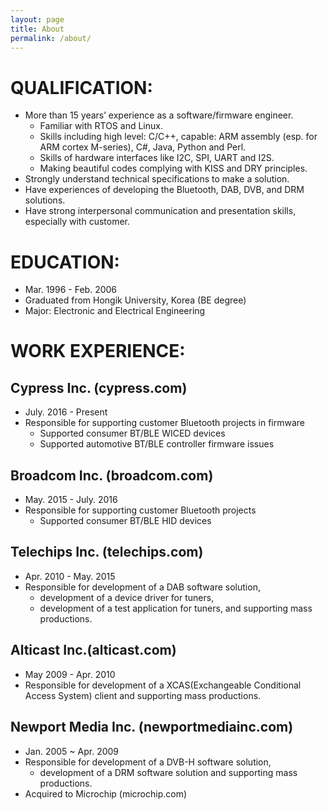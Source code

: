```yaml
---
layout: page
title: About
permalink: /about/
---
```


# QUALIFICATION:
  * More than 15 years’ experience as a software/firmware engineer.
    * Familiar with RTOS and Linux.
    * Skills including high level: C/C++, capable: ARM assembly (esp. for ARM cortex M-series), C#, Java, Python and Perl.
    * Skills of hardware interfaces like I2C, SPI, UART and I2S.
    * Making beautiful codes complying with KISS and DRY principles.
  * Strongly understand technical specifications to make a solution.
  * Have experiences of developing the Bluetooth, DAB, DVB, and DRM solutions.
  * Have strong interpersonal communication and presentation skills, especially with customer.

# EDUCATION:
  * Mar. 1996 - Feb. 2006 
  * Graduated from Hongik University, Korea (BE degree)
  * Major: Electronic and Electrical Engineering

# WORK EXPERIENCE:
## Cypress Inc. (cypress.com)
  * July. 2016 - Present
  * Responsible for supporting customer Bluetooth projects in firmware
    * Supported consumer BT/BLE WICED devices
    * Supported automotive BT/BLE controller firmware issues

## Broadcom Inc. (broadcom.com)
  * May. 2015 - July. 2016
  * Responsible for supporting customer Bluetooth projects
    * Supported consumer BT/BLE HID devices

## Telechips Inc. (telechips.com)
  * Apr. 2010 - May. 2015
  * Responsible for development of a DAB software solution, 
    * development of a device driver for tuners,
    * development of a test application for tuners, and supporting mass productions.

## Alticast Inc.(alticast.com)
  * May 2009 - Apr. 2010
  * Responsible for development of a XCAS(Exchangeable Conditional Access System) client and supporting mass productions.

## Newport Media Inc. (newportmediainc.com)
  * Jan. 2005 ~ Apr. 2009
  * Responsible for development of a DVB-H software solution,
    * development of a DRM software solution and supporting mass productions.
  * Acquired to Microchip (microchip.com)